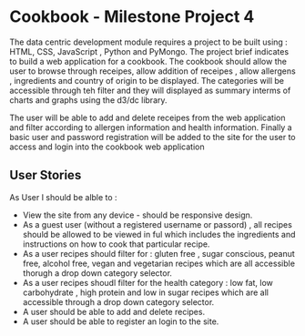 # Cookbook - Milestone Project 4 
<p>The data centric development module requires a project to be built using : HTML, CSS, JavaScript , Python and PyMongo. The project brief indicates to build a web application for a cookbook. The cookbook should allow the user to browse through receipes, allow addition of receipes , allow allergens , ingredients and country of origin to be displayed. The categories will be accessible through teh filter and they will displayed as summary interms of charts and graphs using the d3/dc library.

The user will be able to add and delete receipes from the web application and filter according to allergen information and health information. Finally a basic user and password registration will be added to the site for the user to access and login into the cookbook web application</p>



## User Stories

As User I should be alble to :
<ul>
<li>  View the site from any device - should be responsive design. </li>
<li>  As a guest user (without a registered username or passord) , all recipes should be allowed to be viewed in ful which includes the ingredients and instructions on how to cook that particular recipe.</li>
<li>  As a user recipes should filter for : gluten free , sugar conscious, peanut free, alcohol free, vegan and vegetarian recipes which are all accessible thorugh a drop down category selector. </li>
<li> As a user recipes  shoudl filter for the health category : low fat, low carbohydrate , high protein and low in sugar recipes which are all accessible through a drop down category selector.</li>
<li>  A user should be able to add and delete recipes.</li>
<li> A user should be able to register an login to the site. </li>
</ul>

